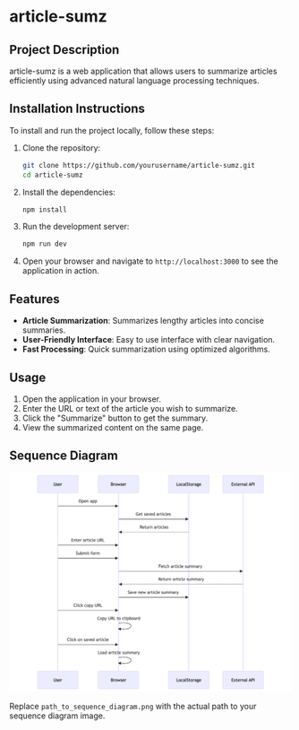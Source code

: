 # article-sumz

## Project Description
article-sumz is a web application that allows users to summarize articles efficiently using advanced natural language processing techniques.

## Installation Instructions
To install and run the project locally, follow these steps:

1. Clone the repository:
    ```bash
    git clone https://github.com/yourusername/article-sumz.git
    cd article-sumz
    ```

2. Install the dependencies:
    ```bash
    npm install
    ```

3. Run the development server:
    ```bash
    npm run dev
    ```

4. Open your browser and navigate to `http://localhost:3000` to see the application in action.

## Features
- **Article Summarization**: Summarizes lengthy articles into concise summaries.
- **User-Friendly Interface**: Easy to use interface with clear navigation.
- **Fast Processing**: Quick summarization using optimized algorithms.

## Usage
1. Open the application in your browser.
2. Enter the URL or text of the article you wish to summarize.
3. Click the "Summarize" button to get the summary.
4. View the summarized content on the same page.

## Sequence Diagram
![Sequence Diagram](article-sumz.png)

Replace `path_to_sequence_diagram.png` with the actual path to your sequence diagram image.
